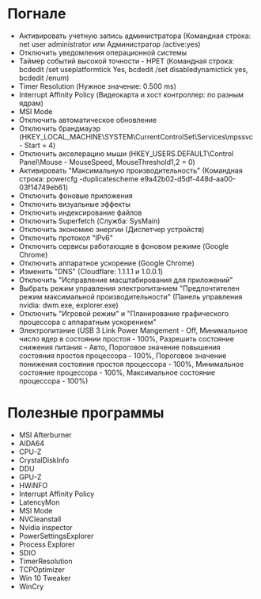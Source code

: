 # Погнале

- Активировать учетную запись администратора (Командная строка: net user administrator или Администратор /active:yes)
- Отключить уведомления операционной системы
- Таймер событий высокой точности - HPET (Командная строка: bcdedit /set useplatformtick Yes, bcdedit /set disabledynamictick yes, bcdedit /enum)
- Timer Resolution (Нужное значение: 0.500 ms)
- Interrupt Affinity Policy (Видеокарта и хост контроллер: по разным ядрам)
- MSI Mode
- Отключить автоматическое обновление
- Отключить брандмауэр (HKEY_LOCAL_MACHINE\SYSTEM\CurrentControlSet\Services\mpssvc - Start = 4)
- Отключить акселерацию мыши (HKEY_USERS\.DEFAULT\Control Panel\Mouse - MouseSpeed, MouseThreshold1,2 = 0)
- Активировать "Максимальную производительность" (Командная строка: powercfg -duplicatescheme e9a42b02-d5df-448d-aa00-03f14749eb61)
- Отключить фоновые приложения
- Отключить визуальные эффекты
- Отключить индексирование файлов
- Отключить Superfetch (Служба: SysMain)
- Отключить экономию энергии (Диспетчер устройств)
- Отключить протокол "IPv6"
- Отключить сервисы работающие в фоновом режиме (Google Chrome)
- Отключить аппаратное ускорение (Google Chrome)
- Изменить "DNS" (Cloudflare: 1.1.1.1 и 1.0.0.1)
- Отключить "Исправление масштабирования для приложений"
- Выбрать режим управления электропитанием "Предпочтителен режим максимальной производительности" (Панель управления nvidia: dwm.exe, explorer.exe)
- Отключить "Игровой режим" и "Планирование графического процессора с аппаратным ускорением"
- Электропитание (USB 3 Link Power Mangement - Off, Минимальное число ядер в состоянии простоя - 100%, Разрешить состояние снижения питания - Авто, 
Пороговое значение повышения состояния простоя процессора - 100%, Пороговое значение понижения состояния простоя процессора - 100%, Минимальное состояние процессора - 100%, 
Максимальное состояние процессора - 100%)

# Полезные программы

- MSI Afterburner
- AIDA64
- CPU-Z
- CrystalDiskInfo
- DDU
- GPU-Z
- HWiNFO
- Interrupt Affinity Policy
- LatencyMon
- MSI Mode
- NVCleanstall
- Nvidia inspector
- PowerSettingsExplorer
- Process Explorer
- SDIO
- TimerResolution
- TCPOptimizer
- Win 10 Tweaker
- WinCry
